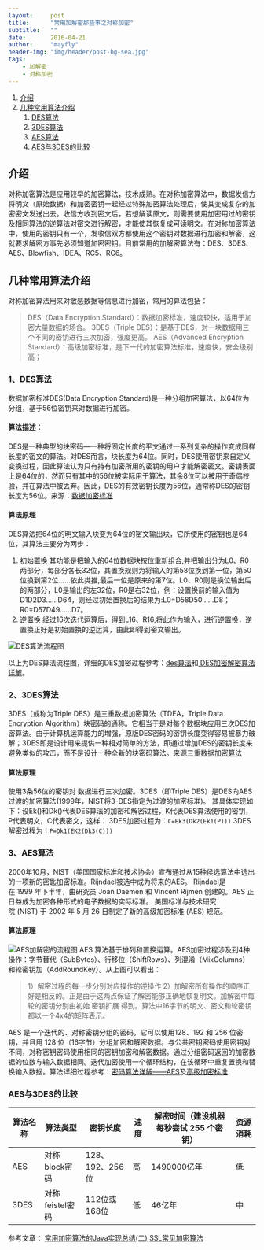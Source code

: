 ```yaml
---
layout:     post
title:      "常用加解密那些事之对称加密"
subtitle:   ""
date:       2016-04-21
author:     "mayfly"
header-img: "img/header/post-bg-sea.jpg"
tags:
    - 加解密
    - 对称加密
---
```



1. [介绍](#介绍)
2. [几种常用算法介绍](#几种常用算法介绍)
	1. [DES算法](#1、DES算法)
	2. [3DES算法](#2、3DES算法)
	3. [AES算法](#3、AES算法)
	3. [AES与3DES的比较](#AES与3DES的比较)
   

## 介绍
对称加密算法是应用较早的加密算法，技术成熟。在对称加密算法中，数据发信方将明文（原始数据）和加密密钥一起经过特殊加密算法处理后，使其变成复杂的加密密文发送出去。收信方收到密文后，若想解读原文，则需要使用加密用过的密钥及相同算法的逆算法对密文进行解密，才能使其恢复成可读明文。在对称加密算法中，使用的密钥只有一个，发收信双方都使用这个密钥对数据进行加密和解密，这就要求解密方事先必须知道加密密钥。目前常用的加解密算法有：DES、3DES、AES、Blowfish、IDEA、RC5、RC6。

## 几种常用算法介绍
对称加密算法用来对敏感数据等信息进行加密，常用的算法包括：
>DES（Data Encryption Standard）：数据加密标准，速度较快，适用于加密大量数据的场合。
3DES（Triple DES）：是基于DES，对一块数据用三个不同的密钥进行三次加密，强度更高。
AES（Advanced Encryption Standard）：高级加密标准，是下一代的加密算法标准，速度快，安全级别高；

### 1、DES算法
数据加密标准DES(Data Encryption Standard)是一种分组加密算法，以64位为分组，基于56位密钥来对数据进行加密。

#### 算法描述：
DES是一种典型的块密码—一种将固定长度的平文通过一系列复杂的操作变成同样长度的密文的算法。对DES而言，块长度为64位。同时，DES使用密钥来自定义变换过程，因此算法认为只有持有加密所用的密钥的用户才能解密密文。密钥表面上是64位的，然而只有其中的56位被实际用于算法，其余8位可以被用于奇偶校验，并在算法中被丢弃。因此，DES的有效密钥长度为56位，通常称DES的密钥长度为56位。来源：[数据加密标准](https://zh.wikipedia.org/wiki/%E8%B3%87%E6%96%99%E5%8A%A0%E5%AF%86%E6%A8%99%E6%BA%96)

#### 算法原理
DES算法把64位的明文输入块变为64位的密文输出块，它所使用的密钥也是64位，其算法主要分为两步：
1. 初始置换
其功能是把输入的64位数据块按位重新组合,并把输出分为L0、R0两部分，每部分各长32位，其置换规则为将输入的第58位换到第一位，第50位换到第2位……依此类推,最后一位是原来的第7位。L0、R0则是换位输出后的两部分，L0是输出的左32位，R0是右32位，例：设置换前的输入值为D1D2D3……D64，则经过初始置换后的结果为:L0=D58D50……D8；R0=D57D49……D7。
2. 逆置换
经过16次迭代运算后，得到L16、R16,将此作为输入，进行逆置换，逆置换正好是初始置换的逆运算，由此即得到密文输出。

![DES算法流程图](http://upload-images.jianshu.io/upload_images/1042709-d2c07805aaf86d0a.jpg?imageMogr2/auto-orient/strip%7CimageView2/2/w/1240)

以上为DES算法流程图，详细的DES加密过程参考：[des算法](http://baike.baidu.com/view/584868.htm)和[ DES加密解密算法详解](http://yiluohuanghun.blog.51cto.com/3407300/917168)。

### 2、3DES算法
3DES（或称为Triple DES）是三重数据加密算法（TDEA，Triple Data Encryption Algorithm）块密码的通称。它相当于是对每个数据块应用三次DES加密算法。由于计算机运算能力的增强，原版DES密码的密钥长度变得容易被暴力破解；3DES即是设计用来提供一种相对简单的方法，即通过增加DES的密钥长度来避免类似的攻击，而不是设计一种全新的块密码算法。来源[三重数据加密算法](https://zh.wikipedia.org/wiki/%E4%B8%89%E9%87%8D%E8%B3%87%E6%96%99%E5%8A%A0%E5%AF%86%E6%BC%94%E7%AE%97%E6%B3%95)

#### 算法原理
使用3条56位的密钥对 数据进行三次加密。3DES（即Triple DES）是DES向AES过渡的加密算法(1999年，NIST将3-DES指定为过渡的加密标准)。
其具体实现如下：设Ek()和Dk()代表DES算法的加密和解密过程，K代表DES算法使用的密钥，P代表明文，C代表密文，这样：
3DES加密过程为：`C=Ek3(Dk2(Ek1(P)))`
3DES解密过程为：`P=Dk1(EK2(Dk3(C)))`

### 3、AES算法
2000年10月，NIST（美国国家标准和技术协会）宣布通过从15种侯选算法中选出的一项新的密匙加密标准。Rijndael被选中成为将来的AES。 Rijndael是在 1999 年下半年，由研究员 Joan Daemen 和 Vincent Rijmen 创建的。AES 正日益成为加密各种形式的电子数据的实际标准。
美国标准与技术研究院 (NIST) 于 2002 年 5 月 26 日制定了新的高级加密标准 (AES) 规范。

#### 算法原理
![AES加解密的流程图](http://upload-images.jianshu.io/upload_images/1042709-ce8867bc8c6cacea.png?imageMogr2/auto-orient/strip%7CimageView2/2/w/1240)
AES 算法基于排列和置换运算。AES加密过程涉及到4种操作：字节替代（SubBytes）、行移位（ShiftRows）、列混淆（MixColumns）和轮密钥加（AddRoundKey）。从上图可以看出：
>1）解密过程的每一步分别对应操作的逆操作
2）加解密所有操作的顺序正好是相反的。正是由于这两点保证了解密能够正确地恢复明文。加解密中每轮的密钥分别由初始 密钥扩展 得到。算法中16字节的明文、密文和轮密钥都以一个4x4的矩阵表示。

AES 是一个迭代的、对称密钥分组的密码，它可以使用128、192 和 256 位密钥，并且用 128 位（16字节）分组加密和解密数据。与公共密钥密码使用密钥对不同，对称密钥密码使用相同的密钥加密和解密数据。通过分组密码返回的加密数据的位数与输入数据相同。迭代加密使用一个循环结构，在该循环中重复置换和替换输入数据。算法详细过程参考：[密码算法详解——AES](http://www.cnblogs.com/luop/p/4334160.html)及[高级加密标准](https://zh.wikipedia.org/wiki/%E9%AB%98%E7%BA%A7%E5%8A%A0%E5%AF%86%E6%A0%87%E5%87%86)

### AES与3DES的比较

| 算法名称 | 算法类型 |  密钥长度  | 速度   | 解密时间（建设机器每秒尝试  255  个密钥）   | 资源消耗   |
|----|----|----|----|----|----|
|AES|对称block密码|128、192、256位|高|1490000亿年|低|
|3DES|对称feistel密码|112位或168位|低|46亿年|中|


参考文章：
[常用加密算法的Java实现总结(二)](http://www.blogjava.net/amigoxie/archive/2014/07/06/415503.html)
[SSL常见加密算法](http://www.willrey.com/support/ssl_des.html)